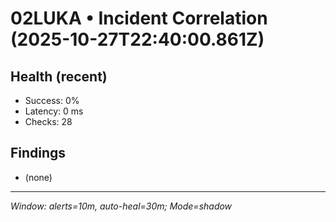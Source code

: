 # 02LUKA • Incident Correlation (2025-10-27T22:40:00.861Z)

## Health (recent)
- Success: 0%
- Latency: 0 ms
- Checks: 28

## Findings
- (none)

---
_Window: alerts=10m, auto-heal=30m; Mode=shadow_